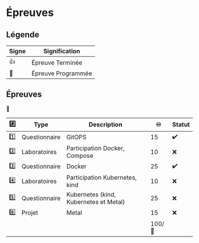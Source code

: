# Épreuves

## Légende

| Signe              | Signification                 |
|--------------------|-------------------------------|
| :+1:               | Épreuve Terminée              |
| :calendar:         | Épreuve Programmée            |


## Épreuves

:tada:

|:hash:   | Type        | Description                                           |:infinity:| Statut           |
|---------|---------------|-----------------------------------------------------|---------|------------------|
| :one:   | Questionnaire | GitOPS                                              | 15      |:heavy_check_mark:|
| :two:   | Laboratoires  | Participation Docker, Compose                       | 10      |:x:|
| :three: | Questionnaire | Docker                                              | 25      |:heavy_check_mark:|
| :four:  | Laboratoires  | Participation Kubernetes, kind                      | 10      |:x:|
| :five:  | Questionnaire | Kubernetes (kind, Kubernetes et Metal)              | 25      |:x:|
| :six:   | Projet        | Metal                                               | 15      |:x:| 
|         |               |                                                     |100/:100:|                 |
